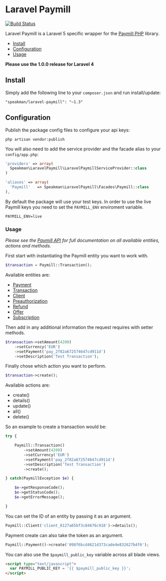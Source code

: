 Laravel Paymill
=======

[![Build Status](https://travis-ci.org/threesquared/laravel-paymill.svg?branch=master)](https://travis-ci.org/threesquared/laravel-paymill)

Laravel Paymill is a Laravel 5 specific wrapper for the [Paymill PHP](https://github.com/paymill/paymill-php) library.

- [Install](#install)
- [Configuration](#configuration)
- [Usage](#usage)

**Please use the 1.0.0 release for Laravel 4**

## Install

Simply add the following line to your `composer.json` and run install/update:

    "speakman/laravel-paymill": "~1.3"

## Configuration

Publish the package config files to configure your api keys:

    php artisan vendor:publish

You will also need to add the service provider and the facade alias to your `config/app.php`:

```php
'providers' => array(
  Speakman\LaravelPaymill\LaravelPaymillServiceProvider::class
)

'aliases' => array(
  'Paymill'   => Speakman\LaravelPaymill\Facades\Paymill::class
),
```

By default the package will use your test keys. In order to use the live Paymill keys you need to set the `PAYMILL_ENV` enviroment variable.

```
PAYMILL_ENV=live
```

### Usage

*Please see the [Paymill API](https://developers.paymill.com/API/index) for full documentation on all available entities, actions and methods.*

First start with instantiating the Paymill entity you want to work with.

```php
$transaction = Paymill::Transaction();
```

Available entities are:

* [Payment](https://developers.paymill.com/API/index#payments)
* [Transaction](https://developers.paymill.com/API/index#transactions)
* [Client](https://developers.paymill.com/API/index#clients)
* [Preauthorization](https://developers.paymill.com/API/index#preauthorizations)
* [Refund](https://developers.paymill.com/API/index#refunds)
* [Offer](https://developers.paymill.com/API/index#offers)
* [Subscription](https://developers.paymill.com/API/index#subscriptions)

Then add in any additional information the request requires with setter methods.

```php
$transaction->setAmount(4200)
    ->setCurrency('EUR')
    ->setPayment('pay_2f82a672574647cd911d')
    ->setDescription('Test Transaction');
```

Finally chose which action you want to perform.

```php
$transaction->create();
```

Available actions are:

* create()
* details()
* update()
* all()
* delete()

So an example to create a transaction would be:

```php
try {

    Paymill::Transaction()
        ->setAmount(4200)
        ->setCurrency('EUR')
        ->setPayment('pay_2f82a672574647cd911d')
        ->setDescription('Test Transaction')
        ->create();

} catch(PaymillException $e) {

    $e->getResponseCode();
    $e->getStatusCode();
    $e->getErrorMessage();

}
```

You can set the ID of an entity by passing it as an argument.

```php
Paymill::Client('client_8127a65bf3c84676c918')->details();
```

Payment create can also take the token as an argument.

```php
Paymill::Payment()->create('098f6bcd4621d373cade4e832627b4f6');
```

You can also use the `$paymill_public_key` variable across all blade views.

```html
<script type="text/javascript">
  var PAYMILL_PUBLIC_KEY = '{{ $paymill_public_key }}';
</script>
```
